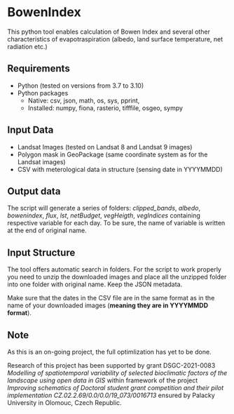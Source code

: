 # BowenIndex

This python tool enables calculation of Bowen Index and several other characteristics of evapotraspiration (albedo, land surface temperature, net radiation etc.)

## Requirements

* Python (tested on versions from 3.7 to 3.10)
* Python packages
    * Native: csv, json, math, os, sys, pprint, 
    * Installed: numpy, fiona, rasterio, tifffile, osgeo, sympy
 
## Input Data
* Landsat Images (tested on Landsat 8 and Landsat 9 images)
* Polygon mask in GeoPackage (same coordinate system as for the Landsat images)
* CSV with meterological data in structure (sensing date in YYYYMMDD)

## Output data

The script will generate a series of folders: *clipped_bands*, *albedo*, *bowenindex*, *flux*, *lst*, *netBudget*, *vegHeigth*, *vegIndices* containing respective variable for each day. To be sure, the name of variable is written at the end of original name. 

## Input Structure

The tool offers automatic search in folders. For the script to work properly you need to unzip the downloaded images and place all the unzipped folder into one folder with original name. Keep the JSON metadata. 

Make sure that the dates in the CSV file are in the same format as in the name of your downloaded images (**meaning they are in YYYYMMDD format**).

## Note

As this is an on-going project, the full optimlization has yet to be done. 

Research of this project has been supported by grant DSGC-2021-0083 *Modelling of spatiotemporal variability of selected bioclimatic factors of the landscape using open data in GIS* within framework of the project  *Improving schematics of Doctoral student grant competition and their pilot implementation CZ.02.2.69/0.0/0.0/19_073/0016713* ensured by Palacky University in Olomouc, Czech Republic.
